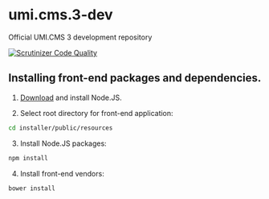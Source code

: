 umi.cms.3-dev
=============

Official UMI.CMS 3 development repository

[![Scrutinizer Code Quality](https://scrutinizer-ci.com/g/Umisoft/umi.cms.3-dev/badges/quality-score.png?b=dev&s=f8e7d72d796fb24475b431ffd024d92e60f7a16a)](https://scrutinizer-ci.com/g/Umisoft/umi.cms.3-dev/?branch=dev)

## Installing front-end packages and dependencies.

1) <a href="http://nodejs.org/download/">Download</a> and install Node.JS.

2) Select root directory for front-end application:
```sh
cd installer/public/resources
```

3) Install Node.JS packages:
```sh
npm install
```

4) Install front-end vendors:
```sh
bower install
```
